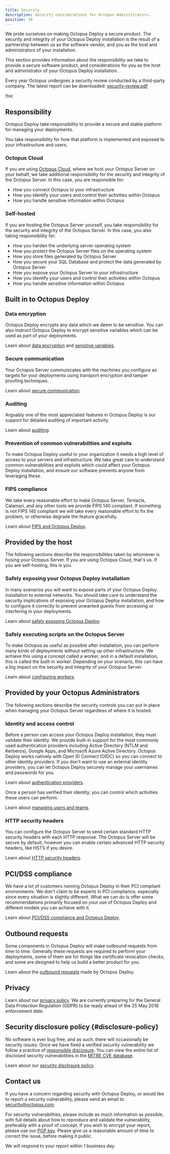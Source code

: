 ```yaml
---
title: Security
description: Security considerations for Octopus Administrators.
position: 10
---
```


We pride ourselves on making Octopus Deploy a secure product. The security and integrity of your Octopus Deploy installation is the result of a partnership between us as the software vendor, and you as the host and administrators of your installation.

This section provides information about the responsibility we take to provide a secure software product, and considerations for you as the host and administrator of your Octopus Deploy installation.

Every year Octopus undergoes a security review conducted by a third-party company. The latest report can be downloaded: [security-review.pdf](https://octopus.com/documents/security-review-executive-report.pdf)

!toc

## Responsibility

Octopus Deploy take responsibility to provide a secure and stable platform for managing your deployments.

You take responsibility for how that platform is implemented and exposed to your infrastructure and users.

### Octopus Cloud

If you are using [Octopus Cloud](https://octopus.com/cloud), where we host your Octopus Server on your behalf, we take additional responsibility for the security and integrity of the Octopus Server. In this case, you are responsible for:

- How you connect Octopus to your infrastructure
- How you identify your users and control their activities within Octopus
- How you handle sensitive information within Octopus

### Self-hosted

If you are hosting the Octopus Server yourself, you take responsibility for the security and integrity of the Octopus Server. In this case, you also taking responsibility for:

- How you harden the underlying server operating system
- How you protect the Octopus Server files on the operating system
- How you store files generated by Octopus Server
- How you secure your SQL Database and protect the data generated by Octopus Server
- How you expose your Octopus Server to your infrastructure
- How you identify your users and control their activities within Octopus
- How you handle sensitive information within Octopus

## Built in to Octopus Deploy

### Data encryption

Octopus Deploy encrypts any data which we deem to be sensitive. You can also instruct Octopus Deploy to encrypt sensitive variables which can be used as part of your deployments.

Learn about [data encryption](/docs/administration/security/data-encryption.md) and [sensitive variables](/docs/deployment-process/variables/sensitive-variables.md).

### Secure communication

Your Octopus Server communicates with the machines you configure as targets for your deployments using transport encryption and tamper proofing techniques.

Learn about [secure communication](/docs/administration/security/octopus-tentacle-communication/index.md).

### Auditing

Arguably one of the most appreciated features in Octopus Deploy is our support for detailed auditing of important activity.

Learn about [auditing](/docs/administration/auditing.md).

### Prevention of common vulnerabilities and exploits

To make Octopus Deploy useful to your organization it needs a high level of access to your servers and infrastructure. We take great care to understand common vulnerabilities and exploits which could affect your Octopus Deploy installation, and ensure our software prevents anyone from leveraging these.

### FIPS compliance

We take every reasonable effort to make Octopus Server, Tentacle, Calamari, and any other tools we provide FIPS 140 compliant. If something is not FIPS 140 compliant we will take every reasonable effort to fix the problem, or otherwise degrade the feature gracefully.

Learn about [FIPS and Octopus Deploy](fips-and-octopus-deploy.md).

## Provided by the host

The following sections describe the responsibilities taken by whomever is hosing your Octopus Server. If you are using Octopus Cloud, that's us. If you are self-hosting, this is you.

### Safely exposing your Octopus Deploy installation

In many scenarios you will want to expose parts of your Octopus Deploy installation to external networks. You should take care to understand the security implications of exposing your Octopus Deploy installation, and how to configure it correctly to prevent unwanted guests from accessing or interfering in your deployments.

Learn about [safely exposing Octopus Deploy](/docs/administration/security/exposing-octopus/index.md).

### Safely executing scripts on the Octopus Server

To make Octopus as useful as possible after installation, you can perform many kinds of deployments without setting up other infrastructure. We achieve this using a concept called a worker, and in a default installation, this is called the built-in worker. Depending on your scenario, this can have a big impact on the security and integrity of your Octopus Server.

Learn about [configuring workers](/docs/administration/workers/index.md).

## Provided by your Octopus Administrators

The following sections describe the security controls you can put in place when managing your Octopus Server regardless of where it is hosted.

### Identity and access control

Before a person can access your Octopus Deploy installation, they must validate their identity. We provide built-in support for the most commonly used authentication providers including Active Directory (NTLM and Kerberos), Google Apps, and Microsoft Azure Active Directory. Octopus Deploy works natively with Open ID Connect (OIDC) so you can connect to other identity providers. If you don't want to use an external identity providers, you can let Octopus Deploy securely manage your usernames and passwords for you.

Learn about [authentication providers](/docs/administration/authentication/authentication-providers/index.md).

Once a person has verified their identity, you can control which activities these users can perform.

Learn about [managing users and teams](/docs/administration/managing-users-and-teams/index.md).

### HTTP security headers

You can configure the Octopus Server to send certain standard HTTP security headers with each HTTP response. The Octopus Server will be secure by default, however you can enable certain advanced HTTP security headers, like HSTS if you desire.

Learn about [HTTP security headers](http-security-headers.md).

## PCI/DSS compliance

We have a lot of customers running Octopus Deploy in their PCI compliant environments. We don't claim to be experts in PCI compliance, especially since every situation is slightly different. What we can do is offer some recommendations primarily focused on your use of Octopus Deploy and different models you can achieve with it.

Learn about [PCI/DSS compliance and Octopus Deploy](pci-compliance-and-octopus-deploy.md).

## Outbound requests

Some components in Octopus Deploy will make outbound requests from time to time. Generally these requests are required to perform your deployments, some of them are for things like certificate revocation checks, and some are designed to help us build a better product for you.

Learn about the [outbound requests](outbound-requests.md) made by Octopus Deploy.

## Privacy

Learn about our [privacy policy](https://octopus.com/privacy). We are currently preparing for the General Data Protection Regulation (GDPR) to be ready ahead of the 25 May 2018 enforcement date.

## Security disclosure policy {#disclosure-policy}

No software is ever bug free, and as such, there will occasionally be security issues. Once we have fixed a verified security vulnerability we follow a practice of [responsible disclosure](https://en.wikipedia.org/wiki/Responsible_disclosure). You can view the entire list of disclosed security vulnerabilities in the [MITRE CVE database](https://www.cvedetails.com/vulnerability-list/vendor_id-16785/product_id-39115/Octopus-Octopus-Deploy.html).

Learn about our [security disclosure policy](https://octopus.com/security/disclosure).

## Contact us

If you have a concern regarding security with Octopus Deploy, or would like to report a security vulnerability, please send an email to [security@octopus.com](mailto:security@octopus.com).

For security vulnerabilities, please include as much information as possible, with full details about how to reproduce and validate the vulnerability, preferably with a proof of concept. If you wish to encrypt your report, please use our [PGP key](https://octopus.com/pgp-key.pub). Please give us a reasonable amount of time to correct the issue, before making it public.

We will respond to your report within 1 business day.
